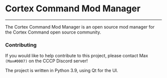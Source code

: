 # Cortex Command Mod Manager

---

The Cortex Command Mod Manager is an open source mod manager for the Cortex Command open source community.


### Contributing

If you would like to help contribute to this project, please contact Max `(Max#0007)` on the CCCP Discord server!

The project is written in Python 3.9, using Qt for the UI.